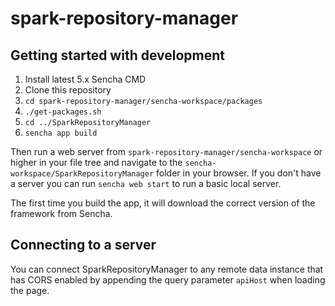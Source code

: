# spark-repository-manager

## Getting started with development
1. Install latest 5.x Sencha CMD
2. Clone this repository
3. `cd spark-repository-manager/sencha-workspace/packages`
4. `./get-packages.sh`
5. `cd ../SparkRepositoryManager`
6. `sencha app build`

Then run a web server from `spark-repository-manager/sencha-workspace` or higher in your file tree and navigate to the
`sencha-workspace/SparkRepositoryManager` folder in your browser. If you don't have a server you can run `sencha web start`
to run a basic local server.

The first time you build the app, it will download the correct version of the framework from Sencha.

## Connecting to a server
You can connect SparkRepositoryManager to any remote data instance that has CORS enabled by appending the query
parameter `apiHost` when loading the page.

